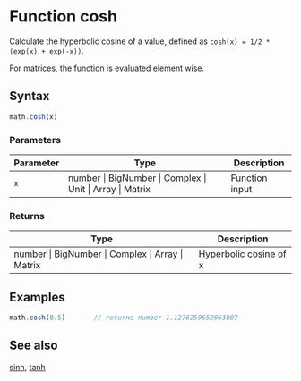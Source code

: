 <!-- Note: This file is automatically generated from source code comments. Changes made in this file will be overridden. -->

# Function cosh

Calculate the hyperbolic cosine of a value,
defined as `cosh(x) = 1/2 * (exp(x) + exp(-x))`.

For matrices, the function is evaluated element wise.


## Syntax

```js
math.cosh(x)
```

### Parameters

Parameter | Type | Description
--------- | ---- | -----------
`x` | number &#124; BigNumber &#124; Complex &#124; Unit &#124; Array &#124; Matrix | Function input

### Returns

Type | Description
---- | -----------
number &#124; BigNumber &#124; Complex &#124; Array &#124; Matrix | Hyperbolic cosine of x


## Examples

```js
math.cosh(0.5)       // returns number 1.1276259652063807
```


## See also

[sinh](sinh.md),
[tanh](tanh.md)

